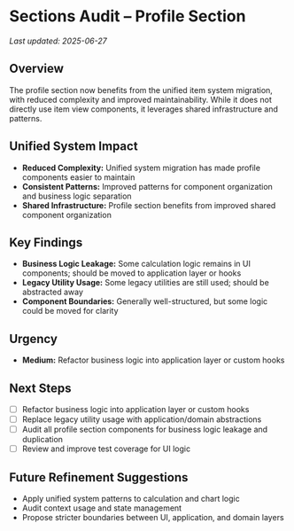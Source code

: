# Sections Audit – Profile Section

_Last updated: 2025-06-27_

## Overview
The profile section now benefits from the unified item system migration, with reduced complexity and improved maintainability. While it does not directly use item view components, it leverages shared infrastructure and patterns.

## Unified System Impact
- **Reduced Complexity:** Unified system migration has made profile components easier to maintain
- **Consistent Patterns:** Improved patterns for component organization and business logic separation
- **Shared Infrastructure:** Profile section benefits from improved shared component organization

## Key Findings
- **Business Logic Leakage:** Some calculation logic remains in UI components; should be moved to application layer or hooks
- **Legacy Utility Usage:** Some legacy utilities are still used; should be abstracted away
- **Component Boundaries:** Generally well-structured, but some logic could be moved for clarity

## Urgency
- **Medium:** Refactor business logic into application layer or custom hooks

## Next Steps
- [ ] Refactor business logic into application layer or custom hooks
- [ ] Replace legacy utility usage with application/domain abstractions
- [ ] Audit all profile section components for business logic leakage and duplication
- [ ] Review and improve test coverage for UI logic

## Future Refinement Suggestions
- Apply unified system patterns to calculation and chart logic
- Audit context usage and state management
- Propose stricter boundaries between UI, application, and domain layers
